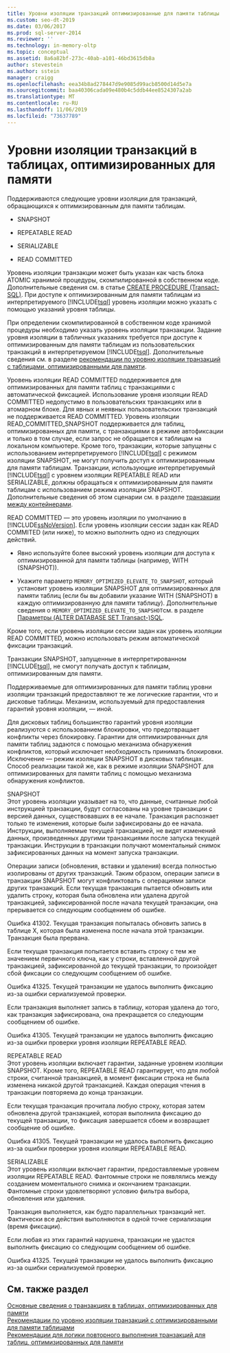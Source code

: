 ```yaml
---
title: Уровни изоляции транзакций оптимизированные для памяти таблицы | Документация Майкрософт
ms.custom: seo-dt-2019
ms.date: 03/06/2017
ms.prod: sql-server-2014
ms.reviewer: ''
ms.technology: in-memory-oltp
ms.topic: conceptual
ms.assetid: 8a6a82bf-273c-40ab-a101-46bd3615db8a
author: stevestein
ms.author: sstein
manager: craigg
ms.openlocfilehash: eea34b8ad278447d9e9085d99acb8500d14d5e7a
ms.sourcegitcommit: baa40306cada09e480b4c5ddb44ee8524307a2ab
ms.translationtype: MT
ms.contentlocale: ru-RU
ms.lasthandoff: 11/06/2019
ms.locfileid: "73637789"
---
```

# <a name="transaction-isolation-levels-in-memory-optimized-tables"></a>Уровни изоляции транзакций в таблицах, оптимизированных для памяти

  Поддерживаются следующие уровни изоляции для транзакций, обращающихся к оптимизированным для памяти таблицам.  
  
-   SNAPSHOT  
  
-   REPEATABLE READ  
  
-   SERIALIZABLE  
  
-   READ COMMITTED  
  
 Уровень изоляции транзакции может быть указан как часть блока ATOMIC хранимой процедуры, скомпилированной в собственном коде. Дополнительные сведения см. в статье [CREATE PROCEDURE (Transact-SQL)](/sql/t-sql/statements/create-procedure-transact-sql). При доступе к оптимизированным для памяти таблицам из интерпретируемого [!INCLUDE[tsql](../includes/tsql-md.md)] уровень изоляции можно указать с помощью указаний уровня таблицы.  
  
 При определении скомпилированной в собственном коде хранимой процедуры необходимо указать уровень изоляции транзакции. Задание уровня изоляции в табличных указаниях требуется при доступе к оптимизированным для памяти таблицам из пользовательских транзакций в интерпретируемом [!INCLUDE[tsql](../includes/tsql-md.md)]. Дополнительные сведения см. в разделе [рекомендации по уровню изоляции транзакций с таблицами, оптимизированными для памяти](../relational-databases/in-memory-oltp/memory-optimized-tables.md).  
  
 Уровень изоляции READ COMMITTED поддерживается для оптимизированных для памяти таблиц с транзакциями с автоматической фиксацией. Использование уровня изоляции READ COMMITTED недопустимо в пользовательских транзакциях или в атомарном блоке. Для явных и неявных пользовательских транзакций не поддерживается READ COMMITTED. Уровень изоляции READ_COMMITTED_SNAPSHOT поддерживается для таблиц, оптимизированных для памяти, с транзакциями в режиме автофиксации и только в том случае, если запрос не обращается к таблицам на локальном компьютере. Кроме того, транзакции, которые запущены с использованием интерпретируемого [!INCLUDE[tsql](../includes/tsql-md.md)] с режимом изоляции SNAPSHOT, не могут получить доступ к оптимизированным для памяти таблицам. Транзакции, использующие интерпретируемый [!INCLUDE[tsql](../includes/tsql-md.md)] с уровнем изоляции REPEATABLE READ или SERIALIZABLE, должны обращаться к оптимизированным для памяти таблицам с использованием режима изоляции SNAPSHOT. Дополнительные сведения об этом сценарии см. в разделе [транзакции между контейнерами](cross-container-transactions.md).  
  
 READ COMMITTED — это уровень изоляции по умолчанию в [!INCLUDE[ssNoVersion](../includes/ssnoversion-md.md)]. Если уровень изоляции сессии задан как READ COMMITED (или ниже), то можно выполнить одно из следующих действий.  
  
-   Явно используйте более высокий уровень изоляции для доступа к оптимизированной для памяти таблицы (например, WITH (SNAPSHOT)).  
  
-   Укажите параметр `MEMORY_OPTIMIZED_ELEVATE_TO_SNAPSHOT`, который установит уровень изоляции SNAPSHOT для оптимизированных для памяти таблиц (если бы вы добавили указание WITH (SNAPSHOT) в каждую оптимизированную для памяти таблицу). Дополнительные сведения о `MEMORY_OPTIMIZED_ELEVATE_TO_SNAPSHOT`см. в разделе [Параметры &#40;ALTER DATABASE SET Transact-&#41;SQL](/sql/t-sql/statements/alter-database-transact-sql-set-options).  
  
 Кроме того, если уровень изоляции сессии задан как уровень изоляции READ COMMITTED, можно использовать режим автоматической фиксации транзакций.  
  
 Транзакции SNAPSHOT, запущенные в интерпретированном [!INCLUDE[tsql](../includes/tsql-md.md)], не смогут получать доступ к таблицам, оптимизированным для памяти.  
  
 Поддерживаемые для оптимизированных для памяти таблиц уровни изоляции транзакций предоставляют те же логические гарантии, что и дисковые таблицы. Механизм, используемый для предоставления гарантий уровня изоляции, — иной.  
  
 Для дисковых таблиц большинство гарантий уровня изоляции реализуются с использованием блокировки, что предотвращает конфликты через блокировку. Гарантии для оптимизированных для памяти таблиц задаются с помощью механизма обнаружения конфликтов, который исключает необходимость принимать блокировки. Исключение — режим изоляции SNAPSHOT в дисковых таблицах. Способ реализации такой же, как в режиме изоляции SNAPSHOT для оптимизированных для памяти таблиц с помощью механизма обнаружения конфликтов.  
  
 SNAPSHOT  
 Этот уровень изоляции указывает на то, что данные, считанные любой инструкцией транзакции, будут согласованы на уровне транзакции с версией данных, существовавших в ее начале. Транзакция распознает только те изменения, которые были зафиксированы до ее начала. Инструкции, выполняемые текущей транзакцией, не видят изменений данных, произведенных другими транзакциями после запуска текущей транзакции. Инструкции в транзакции получают моментальный снимок зафиксированных данных на момент запуска транзакции.  
  
 Операции записи (обновления, вставки и удаления) всегда полностью изолированы от других транзакций. Таким образом, операции записи в транзакции SNAPSHOT могут конфликтовать с операциями записи других транзакций. Если текущая транзакция пытается обновить или удалить строку, которая была обновлена или удалена другой транзакцией, зафиксированной после начала текущей транзакции, она прерывается со следующим сообщением об ошибке.  
  
 Ошибка 41302. Текущая транзакция попыталась обновить запись в таблице X, которая была изменена после начала этой транзакции. Транзакция была прервана.  
  
 Если текущая транзакция попытается вставить строку с тем же значением первичного ключа, как у строки, вставленной другой транзакцией, зафиксированной до текущей транзакции, то произойдет сбой фиксации со следующим сообщением об ошибке.  
  
 Ошибка 41325. Текущей транзакции не удалось выполнить фиксацию из-за ошибки сериализуемой проверки.  
  
 Если транзакция выполняет запись в таблицу, которая удалена до того, как транзакция зафиксирована, она прекращается со следующим сообщением об ошибке.  
  
 Ошибка 41305. Текущей транзакции не удалось выполнить фиксацию из-за ошибки проверки уровня изоляции REPEATABLE READ.  
  
 REPEATABLE READ  
 Этот уровень изоляции включает гарантии, заданные уровнем изоляции SNAPSHOT. Кроме того, REPEATABLE READ гарантирует, что для любой строки, считанной транзакцией, в момент фиксации строка не была изменена никакой другой транзакцией. Каждая операция чтения в транзакции повторяема до конца транзакции.  
  
 Если текущая транзакция прочитала любую строку, которая затем обновлена другой транзакцией, которая выполнила фиксацию до текущей транзакции, то фиксация завершается сбоем и возвращает сообщение об ошибке.  
  
 Ошибка 41305. Текущей транзакции не удалось выполнить фиксацию из-за ошибки проверки уровня изоляции REPEATABLE READ.  
  
 SERIALIZABLE  
 Этот уровень изоляции включает гарантии, предоставляемые уровнем изоляции REPEATABLE READ. Фантомные строки не появлялись между созданием моментального снимка и окончанием транзакции. Фантомные строки удовлетворяют условию фильтра выбора, обновления или удаления.  
  
 Транзакция выполняется, как будто параллельных транзакций нет. Фактически все действия выполняются в одной точке сериализации (время фиксации).  
  
 Если любая из этих гарантий нарушена, транзакции не удастся выполнить фиксацию со следующим сообщением об ошибке.  
  
 Ошибка 41325. Текущей транзакции не удалось выполнить фиксацию из-за ошибки сериализуемой проверки.  
  
## <a name="see-also"></a>См. также раздел  
 [Основные сведения о транзакциях в таблицах, оптимизированных для памяти](../../2014/database-engine/understanding-transactions-on-memory-optimized-tables.md)   
 [Рекомендации по уровню изоляции транзакций с оптимизированными для памяти таблицами](../relational-databases/in-memory-oltp/memory-optimized-tables.md)   
 [Рекомендации для логики повторного выполнения транзакций для таблиц, оптимизированных для памяти](../../2014/database-engine/guidelines-for-retry-logic-for-transactions-on-memory-optimized-tables.md)  
  
  
